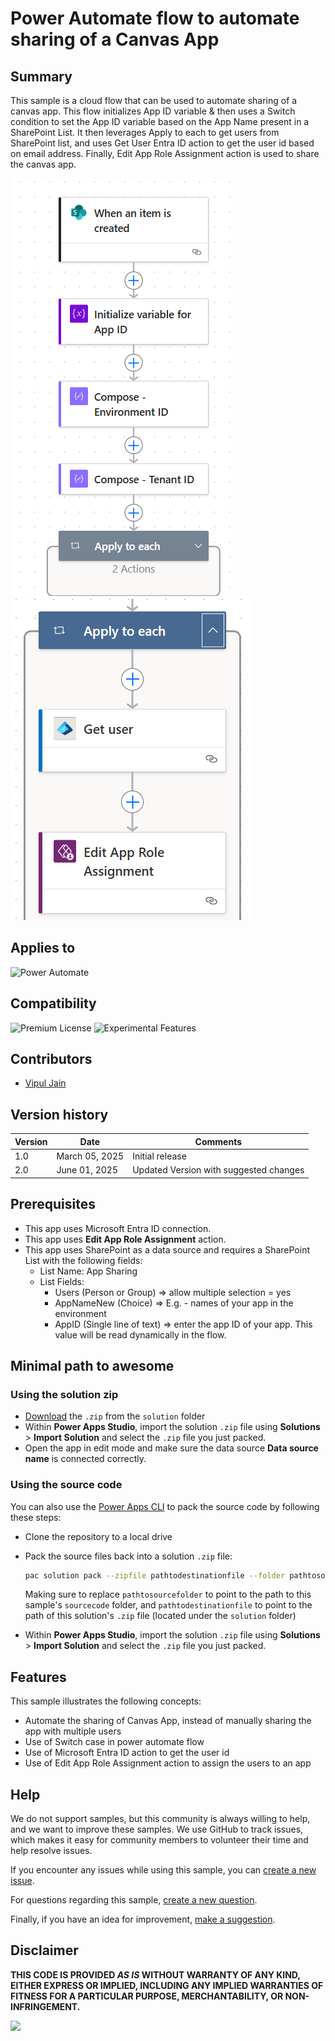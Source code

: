 # Power Automate flow to automate sharing of a Canvas App

## Summary

This sample is a cloud flow that can be used to automate sharing of a canvas app. This flow initializes App ID variable & then uses a Switch condition to set the App ID variable based on the App Name present in a SharePoint List. It then leverages Apply to each to get users from SharePoint list, and uses Get User Entra ID action to get the user id based on email address. Finally, Edit App Role Assignment action is used to share the canvas app.

![Flow overview](./assets/flow-overview.png)
![Flow overview](./assets/apply-to-each.png)


## Applies to

![Power Automate](https://img.shields.io/badge/Power%20Automate-No-red "Yes")


## Compatibility

![Premium License](https://img.shields.io/badge/Premium%20License-Not%20Required-red.svg "Premium license not required")
![Experimental Features](https://img.shields.io/badge/Experimental%20Features-No-red.svg "Does not rely on experimental features")

## Contributors

* [Vipul Jain](https://github.com/vipulj03/)

## Version history

Version|Date|Comments
-------|----|--------
1.0|March 05, 2025|Initial release
2.0|June 01, 2025|Updated Version with suggested changes

## Prerequisites
* This app uses Microsoft Entra ID connection.
* This app uses **Edit App Role Assignment** action.
* This app uses SharePoint as a data source and requires a SharePoint List with the following fields:
   - List Name: App Sharing
   - List Fields:
        - Users (Person or Group) => allow multiple selection = yes
        - AppNameNew (Choice) => E.g. - names of your app in the environment
        - AppID (Single line of text) => enter the app ID of your app. This value will be read dynamically in the flow.

## Minimal path to awesome

### Using the solution zip

* [Download](./solution/power-automate-flow-to-share-an-app.zip) the `.zip` from the `solution` folder
* Within **Power Apps Studio**, import the solution `.zip` file using **Solutions** > **Import Solution** and select the `.zip` file you just packed.
* Open the app in edit mode and make sure the data source **Data source name** is connected correctly.

### Using the source code

You can also use the [Power Apps CLI](https://docs.microsoft.com/powerapps/developer/data-platform/powerapps-cli) to pack the source code by following these steps:

* Clone the repository to a local drive
* Pack the source files back into a solution `.zip` file:

  ```bash
  pac solution pack --zipfile pathtodestinationfile --folder pathtosourcefolder --processCanvasApps
  ```

  Making sure to replace `pathtosourcefolder` to point to the path to this sample's `sourcecode` folder, and `pathtodestinationfile` to point to the path of this solution's `.zip` file (located under the `solution` folder)
* Within **Power Apps Studio**, import the solution `.zip` file using **Solutions** > **Import Solution** and select the `.zip` file you just packed.

## Features

This sample illustrates the following concepts:
* Automate the sharing of Canvas App, instead of manually sharing the app with multiple users
* Use of Switch case in power automate flow
* Use of Microsoft Entra ID action to get the user id
* Use of Edit App Role Assignment action to assign the users to an app

## Help

We do not support samples, but this community is always willing to help, and we want to improve these samples. We use GitHub to track issues, which makes it easy for  community members to volunteer their time and help resolve issues.

If you encounter any issues while using this sample, you can [create a new issue](https://github.com/pnp/powerapps-samples/issues/new?assignees=&labels=Needs%3A+Triage+%3Amag%3A%2Ctype%3Abug-suspected&template=bug-report.yml&sample=power-automate-flow-to-share-an-app&authors=@vipulj03&title=power-automate-flow-to-share-an-app%20-%20).

For questions regarding this sample, [create a new question](https://github.com/pnp/powerapps-samples/issues/new?assignees=&labels=Needs%3A+Triage+%3Amag%3A%2Ctype%3Abug-suspected&template=question.yml&sample=power-automate-flow-to-share-an-app&authors=@vipulj03&title=power-automate-flow-to-share-an-app%20-%20).

Finally, if you have an idea for improvement, [make a suggestion](https://github.com/pnp/powerapps-samples/issues/new?assignees=&labels=Needs%3A+Triage+%3Amag%3A%2Ctype%3Abug-suspected&template=suggestion.yml&sample=power-automate-flow-to-share-an-app&authors=@vipulj03&title=power-automate-flow-to-share-an-app%20-%20).

## Disclaimer

**THIS CODE IS PROVIDED *AS IS* WITHOUT WARRANTY OF ANY KIND, EITHER EXPRESS OR IMPLIED, INCLUDING ANY IMPLIED WARRANTIES OF FITNESS FOR A PARTICULAR PURPOSE, MERCHANTABILITY, OR NON-INFRINGEMENT.**

<img src="https://m365-visitor-stats.azurewebsites.net/powerplatform-samples/samples/power-automate-flow-to-share-an-app"  aria-hidden="true" />